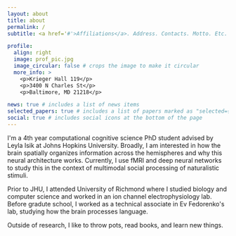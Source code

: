 ```yaml
---
layout: about
title: about
permalink: /
subtitle: <a href='#'>Affiliations</a>. Address. Contacts. Motto. Etc.

profile:
  align: right
  image: prof_pic.jpg
  image_circular: false # crops the image to make it circular
  more_info: >
    <p>Krieger Hall 119</p>
    <p>3400 N Charles St</p>
    <p>Baltimore, MD 21218</p>

news: true # includes a list of news items
selected_papers: true # includes a list of papers marked as "selected={true}"
social: true # includes social icons at the bottom of the page
---
```


I'm a 4th year computational cognitive science PhD student advised by Leyla Isik at Johns Hopkins University. 
Broadly, I am interested in how the brain spatially organizes information across the hemispheres and why this neural architecture works. Currently, I use fMRI and deep neural networks to study this in the context of multimodal social processing of naturalistic stimuli. 

Prior to JHU, I attended University of Richmond where I studied biology and computer science and worked in an ion channel electrophysiology lab. Before gradute school, I worked as a technical associate in Ev Fedorenko's lab, studying how the brain processes language.

Outside of research, I like to throw pots, read books, and learn new things.
